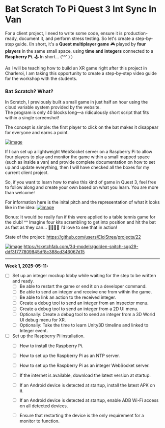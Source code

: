 #  Bat Scratch To Pi Quest 3 Int Sync In Van

For a client project, I need to write some code, ensure it is production-ready, document it, and perform stress testing. So let's create a step-by-step guide.   (In short, it's a **Quest multiplayer game** 🎮 played by **four players** in the same small space, using **time and integers** connected to a **Raspberry Pi**. 🕹️ In short... (^^' )  )

As I will be teaching how to build an XR game right after this project in Charleroi, I am taking this opportunity to create a step-by-step video guide for the workshop with the students.  

### Bat Scratch? What?  

In Scratch, I previously built a small game in just half an hour using the cloud variable system provided by the website.  
The program is only 40 blocks long—a ridiculously short script that fits within a single screenshot!  

The concept is simple: the first player to click on the bat makes it disappear for everyone and earns a point.  

[![image](https://github.com/user-attachments/assets/dd796b72-f4f3-42ca-bab2-4023f4ba43b7)](https://scratch.mit.edu/projects/966307753/editor/)  

If I can set up a lightweight WebSocket server on a Raspberry Pi to allow four players to play and monitor the game within a small mapped space (such as inside a van) and provide complete documentation on how to set up and update everything, then I will have checked all the boxes for my current client project.  

So, if you want to learn how to make this kind of game in Quest 3, feel free to follow along and create your own based on what you learn. You are more than welcome!  

For information here is the inital pitch and the representation of what it looks like in the idea:
[![image](https://github.com/user-attachments/assets/896477f3-2124-4715-82f3-27b0cf3d501f)](https://github.com/EloiStree/2025_01_07_PitchDeckNtpIntPiGame/tree/main)

Bonus: It would be really fun if this were applied to a table tennis game for the club! ^^
Imagine four kits scrambling to get into position and hit the bat as fast as they can... 🏓🧙‍♂️👏
I’d love to see that in action!

State of the project: https://github.com/users/EloiStree/projects/22

[![image](https://github.com/user-attachments/assets/496ee651-552e-4e5c-a36f-a94567bc5aa3)](https://sketchfab.com/3d-models/golden-snitch-sgp29-ddf3f777809845df8c388cd346067d15) 
https://sketchfab.com/3d-models/golden-snitch-sgp29-ddf3f777809845df8c388cd346067d15  

-------------------------


**Week 1, 2025-05-11:**  

- [ ] Set up an integer mockup lobby while waiting for the step to be written and ready.  
  - [ ] Be able to restart the game or end it on a developer command.  
  - [ ] Be able to send an integer and receive one from within the game.  
  - [ ] Be able to link an action to the received integer.  
  - [ ] Create a debug tool to send an integer from an inspector menu.  
  - [ ] Create a debug tool to send an integer from a 2D UI menu.  
  - [ ] Optionally: Create a debug tool to send an integer from a 3D World UI debug menu for XR.
  - [ ] Optionally: Take the time to learn Unity3D timeline and linked to Integer event.

- [ ] Set up the Raspberry Pi installation.  
  - [ ] How to install the Raspberry Pi.  
  - [ ] How to set up the Raspberry Pi as an NTP server.  
  - [ ] How to set up the Raspberry Pi as an integer WebSocket server.  
  - [ ] If the internet is available, download the latest version at startup.  
  - [ ] If an Android device is detected at startup, install the latest APK on it.  
  - [ ] If an Android device is detected at startup, enable ADB Wi-Fi access on all detected devices.  
  - [ ] Ensure that restarting the device is the only requirement for a monitor to function.  


